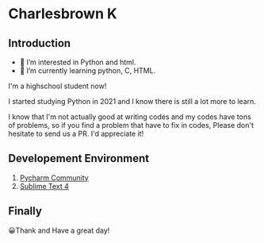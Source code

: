 # Charlesbrown K
## Introduction
- 👀 I’m interested in Python and html.
- 🌱 I’m currently learning python, C, HTML.

I'm a highschool student now!

I started studying Python in 2021 and I know there is still a lot more to learn.

I know that I'm not actually good at writing codes and my codes have tons of problems, so if you find a problem that have to fix in codes, Please don't hesitate to send us a PR. I'd appreciate it!


## Developement Environment

1. [Pycharm Community](https://www.jetbrains.com/ko-kr/pycharm/)
2. [Sublime Text 4](https://www.sublimetext.com/)


## Finally

😀Thank and Have a great day!
